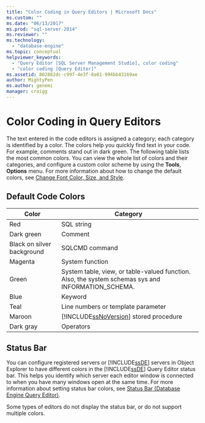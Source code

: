 ```yaml
---
title: "Color Coding in Query Editors | Microsoft Docs"
ms.custom: ""
ms.date: "06/13/2017"
ms.prod: "sql-server-2014"
ms.reviewer: ""
ms.technology: 
  - "database-engine"
ms.topic: conceptual
helpviewer_keywords: 
  - "Query Editor [SQL Server Management Studio], color coding"
  - "color coding [Query Editor]"
ms.assetid: 802882dc-c997-4e3f-8a01-994bb43169ae
author: MightyPen
ms.author: genemi
manager: craigg
---
```

# Color Coding in Query Editors
  The text entered in the code editors is assigned a category; each category is identified by a color. The colors help you quickly find text in your code. For example, comments stand out in dark green. The following table lists the most common colors. You can view the whole list of colors and their categories, and configure a custom color scheme by using the **Tools**, **Options** menu. For more information about how to change the default colors, see [Change Font Color, Size, and Style](change-font-color-size-and-style.md).  
  
## Default Code Colors  
  
|Color|Category|  
|-----------|--------------|  
|Red|SQL string|  
|Dark green|Comment|  
|Black on silver background|SQLCMD command|  
|Magenta|System function|  
|Green|System table, view, or table-valued function. Also, the system schemas sys and INFORMATION_SCHEMA.|  
|Blue|Keyword|  
|Teal|Line numbers or template parameter|  
|Maroon|[!INCLUDE[ssNoVersion](../../includes/ssnoversion-md.md)] stored procedure|  
|Dark gray|Operators|  
  
## Status Bar  
 You can configure registered servers or [!INCLUDE[ssDE](../../includes/ssde-md.md)] servers in Object Explorer to have different colors in the [!INCLUDE[ssDE](../../includes/ssde-md.md)] Query Editor status bar. This helps you identify which server each editor window is connected to when you have many windows open at the same time. For more information about setting status bar colors, see [Status Bar &#40;Database Engine Query Editor&#41;](status-bar-database-engine-query-editor.md).  
  
 Some types of editors do not display the status bar, or do not support multiple colors.  
  
  
